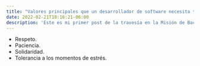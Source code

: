 ```yaml
---
title: "Valores principales que un desarrollador de software necesita tener"
date: 2022-02-21T18:16:21-06:00
description: 'Este es mi primer post de la travesía en la Misión de Backend con Node JS de Launch X.'
---
```


- Respeto.
- Paciencia.
- Solidaridad.
- Tolerancia a los momentos de estrés.
